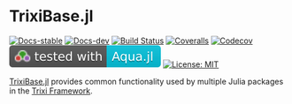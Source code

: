 # TrixiBase.jl

[![Docs-stable](https://img.shields.io/badge/docs-stable-blue.svg)](https://trixi-framework.github.io/TrixiBase.jl/stable)
[![Docs-dev](https://img.shields.io/badge/docs-dev-blue.svg)](https://trixi-framework.github.io/TrixiBase.jl/dev)
[![Build Status](https://github.com/trixi-framework/TrixiBase.jl/workflows/CI/badge.svg)](https://github.com/trixi-framework/TrixiBase.jl/actions?query=workflow%3ACI)
[![Coveralls](https://coveralls.io/repos/github/trixi-framework/TrixiBase.jl/badge.svg)](https://coveralls.io/github/trixi-framework/TrixiBase.jl)
[![Codecov](https://codecov.io/gh/trixi-framework/TrixiBase.jl/branch/main/graph/badge.svg)](https://codecov.io/gh/trixi-framework/TrixiBase.jl)
[![Aqua QA](https://raw.githubusercontent.com/JuliaTesting/Aqua.jl/master/badge.svg)](https://github.com/JuliaTesting/Aqua.jl)
[![License: MIT](https://img.shields.io/badge/License-MIT-success.svg)](https://opensource.org/license/mit/)

[TrixiBase.jl](https://github.com/trixi-framework/TrixiBase.jl) 
provides common functionality used by multiple Julia packages in the
[Trixi Framework](https://github.com/trixi-framework).
